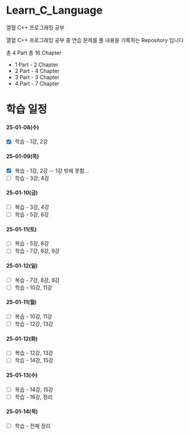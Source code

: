 # Learn_C_Language
열혈 C++ 프로그래밍 공부 

열혈 C++ 프로그래밍 공부 중 연습 문제를 풀 내용을 기록하는 Repository 입니다

총 4 Part
총 16 Chapter

- 1 Part - 2 Chapter
- 2 Part - 4 Chapter
- 3 Part - 3 Chapter
- 4 Part - 7 Chapter


# 학습 일정

#### 25-01-08(수)
- [X] 학습 - 1강, 2강

#### 25-01-09(목)
- [X] 복습 - 1강, 2강 -- 1강 밖에 못함...
- [ ] 학습 - 3강, 4강

#### 25-01-10(금)
- [ ] 복습 - 3강, 4강
- [ ] 학습 - 5강, 6강

#### 25-01-11(토)
- [ ] 복습 - 5강, 6강
- [ ] 학습 - 7강, 8강, 9강

#### 25-01-12(일)
- [ ] 복습 - 7강, 8강, 9강
- [ ] 학습 - 10강, 11강

#### 25-01-11(월)
- [ ] 복습 - 10강, 11강
- [ ] 학습 - 12강, 13강

#### 25-01-12(화)
- [ ] 복습 - 12강, 13강
- [ ] 학습 - 14강, 15강

#### 25-01-13(수)
- [ ] 복습 - 14강, 15강
- [ ] 학습 - 16강, 정리

#### 25-01-14(목)
- [ ] 학습 - 전체 정리
